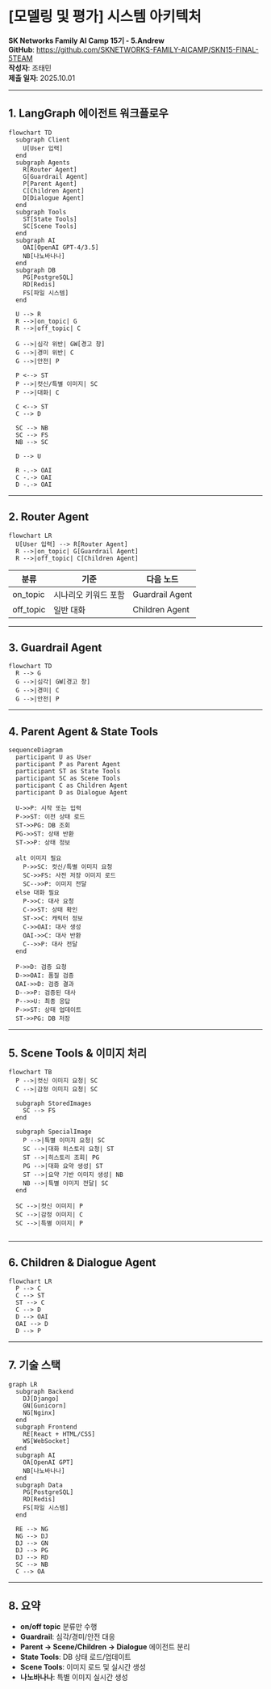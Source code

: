 # [모델링 및 평가] 시스템 아키텍처

**SK Networks Family AI Camp 15기 - 5.Andrew**  
**GitHub**: https://github.com/SKNETWORKS-FAMILY-AICAMP/SKN15-FINAL-5TEAM  
**작성자**:  조태민  
**제출 일자**: 2025.10.01  

---

## 1. LangGraph 에이전트 워크플로우

```mermaid
flowchart TD
  subgraph Client
    U[User 입력]
  end
  subgraph Agents
    R[Router Agent]
    G[Guardrail Agent]
    P[Parent Agent]
    C[Children Agent]
    D[Dialogue Agent]
  end
  subgraph Tools
    ST[State Tools]
    SC[Scene Tools]
  end
  subgraph AI
    OAI[OpenAI GPT-4/3.5]
    NB[나노바나나]
  end
  subgraph DB
    PG[PostgreSQL]
    RD[Redis]
    FS[파일 시스템]
  end

  U --> R
  R -->|on_topic| G
  R -->|off_topic| C

  G -->|심각 위반| GW[경고 창]
  G -->|경미 위반| C
  G -->|안전| P

  P <--> ST
  P -->|컷신/특별 이미지| SC
  P -->|대화| C

  C <--> ST
  C --> D

  SC --> NB
  SC --> FS
  NB --> SC

  D --> U

  R -.-> OAI
  C -.-> OAI
  D -.-> OAI
```  

---

## 2. Router Agent

```mermaid
flowchart LR
  U[User 입력] --> R[Router Agent]
  R -->|on_topic| G[Guardrail Agent]
  R -->|off_topic| C[Children Agent]
```  

| 분류     | 기준                     | 다음 노드       |
|----------|--------------------------|-----------------|
| on_topic | 시나리오 키워드 포함     | Guardrail Agent |
| off_topic| 일반 대화               | Children Agent  |

---

## 3. Guardrail Agent

```mermaid
flowchart TD
  R --> G
  G -->|심각| GW[경고 창]
  G -->|경미| C
  G -->|안전| P
```  

---

## 4. Parent Agent & State Tools

```mermaid
sequenceDiagram
  participant U as User
  participant P as Parent Agent
  participant ST as State Tools
  participant SC as Scene Tools
  participant C as Children Agent
  participant D as Dialogue Agent

  U->>P: 시작 또는 입력
  P->>ST: 이전 상태 로드
  ST->>PG: DB 조회
  PG->>ST: 상태 반환
  ST->>P: 상태 정보

  alt 이미지 필요
    P->>SC: 컷신/특별 이미지 요청
    SC->>FS: 사전 저장 이미지 로드
    SC-->>P: 이미지 전달
  else 대화 필요
    P->>C: 대사 요청
    C->>ST: 상태 확인
    ST->>C: 캐릭터 정보
    C->>OAI: 대사 생성
    OAI->>C: 대사 반환
    C-->>P: 대사 전달
  end

  P->>D: 검증 요청
  D->>OAI: 품질 검증
  OAI->>D: 검증 결과
  D-->>P: 검증된 대사
  P-->>U: 최종 응답
  P->>ST: 상태 업데이트
  ST->>PG: DB 저장
```  

---

## 5. Scene Tools & 이미지 처리

```mermaid
flowchart TB
  P -->|컷신 이미지 요청| SC
  C -->|감정 이미지 요청| SC

  subgraph StoredImages
    SC --> FS
  end

  subgraph SpecialImage
    P -->|특별 이미지 요청| SC
    SC -->|대화 히스토리 요청| ST
    ST -->|히스토리 조회| PG
    PG -->|대화 요약 생성| ST
    ST -->|요약 기반 이미지 생성| NB
    NB -->|특별 이미지 전달| SC
  end

  SC -->|컷신 이미지| P
  SC -->|감정 이미지| C
  SC -->|특별 이미지| P


```  

---

## 6. Children & Dialogue Agent

```mermaid
flowchart LR
  P --> C
  C --> ST
  ST --> C
  C --> D
  D --> OAI
  OAI --> D
  D --> P
```  

---

## 7. 기술 스택

```mermaid
graph LR
  subgraph Backend
    DJ[Django]
    GN[Gunicorn]
    NG[Nginx]
  end
  subgraph Frontend
    RE[React + HTML/CSS]
    WS[WebSocket]
  end
  subgraph AI
    OA[OpenAI GPT]
    NB[나노바나나]
  end
  subgraph Data
    PG[PostgreSQL]
    RD[Redis]
    FS[파일 시스템]
  end

  RE --> NG
  NG --> DJ
  DJ --> GN
  DJ --> PG
  DJ --> RD
  SC --> NB
  C --> OA
```  

---

## 8. 요약

- **on/off topic** 분류만 수행  
- **Guardrail**: 심각/경미/안전 대응  
- **Parent → Scene/Children → Dialogue** 에이전트 분리  
- **State Tools**: DB 상태 로드/업데이트  
- **Scene Tools**: 이미지 로드 및 실시간 생성  
- **나노바나나**: 특별 이미지 실시간 생성  
